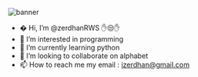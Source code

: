 ![banner](https://encrypted-tbn0.gstatic.com/images?q=tbn:ANd9GcRPBLognE5aV2G3lzhVwoNletkoEIQZSrpgOp_aXp4pBD17P5-uAm30FhjoHWM9Psx6vmY&usqp=CAU)

- � Hi, I’m @zerdhanRWS ✋😒✋
- 👀 I’m interested in programming
- 🌱 I’m currently learning python
- 💞️ I’m looking to collaborate on alphabet
- 📫 How to reach me my email : izerdhan@gmail.com

<!---
zerdhanRWS/zerdhanRWS is a ✨ special ✨ repository because its `README.md` (this file) appears on your GitHub profile.
You can click the Preview link to take a look at your changes.
--->
